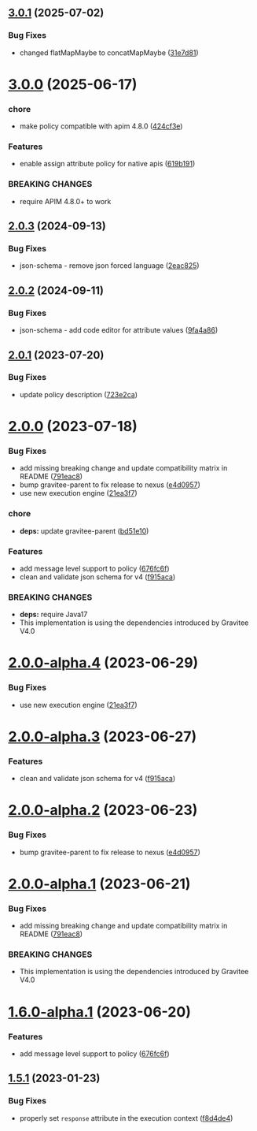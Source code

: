 ## [3.0.1](https://github.com/gravitee-io/gravitee-policy-assign-attributes/compare/3.0.0...3.0.1) (2025-07-02)


### Bug Fixes

* changed flatMapMaybe to concatMapMaybe ([31e7d81](https://github.com/gravitee-io/gravitee-policy-assign-attributes/commit/31e7d81387795051ac2d02cc1fd0f03910982ae3))

# [3.0.0](https://github.com/gravitee-io/gravitee-policy-assign-attributes/compare/2.0.3...3.0.0) (2025-06-17)


### chore

* make policy compatible with apim 4.8.0 ([424cf3e](https://github.com/gravitee-io/gravitee-policy-assign-attributes/commit/424cf3e92679bf5d61ba65ec8e6b304fa1e103e8))


### Features

* enable assign attribute policy for native apis ([619b191](https://github.com/gravitee-io/gravitee-policy-assign-attributes/commit/619b19172f6062e766c600d8b093669b72d22638))


### BREAKING CHANGES

* require APIM 4.8.0+ to work

## [2.0.3](https://github.com/gravitee-io/gravitee-policy-assign-attributes/compare/2.0.2...2.0.3) (2024-09-13)


### Bug Fixes

* json-schema - remove json forced language ([2eac825](https://github.com/gravitee-io/gravitee-policy-assign-attributes/commit/2eac825093016607c34eb07d07f5dde2d321e863))

## [2.0.2](https://github.com/gravitee-io/gravitee-policy-assign-attributes/compare/2.0.1...2.0.2) (2024-09-11)


### Bug Fixes

* json-schema - add code editor for attribute values ([9fa4a86](https://github.com/gravitee-io/gravitee-policy-assign-attributes/commit/9fa4a86a3badb7e9c88b4c44b3641fa586ceedfe))

## [2.0.1](https://github.com/gravitee-io/gravitee-policy-assign-attributes/compare/2.0.0...2.0.1) (2023-07-20)


### Bug Fixes

* update policy description ([723e2ca](https://github.com/gravitee-io/gravitee-policy-assign-attributes/commit/723e2ca31d5dc5ed9b37ba2416093a8a1de8ef64))

# [2.0.0](https://github.com/gravitee-io/gravitee-policy-assign-attributes/compare/1.5.1...2.0.0) (2023-07-18)


### Bug Fixes

* add missing breaking change and update compatibility matrix in README ([791eac8](https://github.com/gravitee-io/gravitee-policy-assign-attributes/commit/791eac8fda525b107de08066595b5d3a59f8404a))
* bump gravitee-parent to fix release to nexus ([e4d0957](https://github.com/gravitee-io/gravitee-policy-assign-attributes/commit/e4d0957b8a163b33936e784930d08c314bbea9ae))
* use new execution engine ([21ea3f7](https://github.com/gravitee-io/gravitee-policy-assign-attributes/commit/21ea3f757bfe3cd059be7e08f06a1e945f2056fa))


### chore

* **deps:** update gravitee-parent ([bd51e10](https://github.com/gravitee-io/gravitee-policy-assign-attributes/commit/bd51e10421397a468347c82acf2e99e66e6c9102))


### Features

* add message level support to policy ([676fc6f](https://github.com/gravitee-io/gravitee-policy-assign-attributes/commit/676fc6fca791edd28607b101f5c5009e6c66e9b0))
* clean and validate json schema for v4 ([f915aca](https://github.com/gravitee-io/gravitee-policy-assign-attributes/commit/f915acaf7cc90c16fe726b4f947bba4a56f76406))


### BREAKING CHANGES

* **deps:** require Java17
* This implementation is using the dependencies introduced by Gravitee V4.0

# [2.0.0-alpha.4](https://github.com/gravitee-io/gravitee-policy-assign-attributes/compare/2.0.0-alpha.3...2.0.0-alpha.4) (2023-06-29)


### Bug Fixes

* use new execution engine ([21ea3f7](https://github.com/gravitee-io/gravitee-policy-assign-attributes/commit/21ea3f757bfe3cd059be7e08f06a1e945f2056fa))

# [2.0.0-alpha.3](https://github.com/gravitee-io/gravitee-policy-assign-attributes/compare/2.0.0-alpha.2...2.0.0-alpha.3) (2023-06-27)


### Features

* clean and validate json schema for v4 ([f915aca](https://github.com/gravitee-io/gravitee-policy-assign-attributes/commit/f915acaf7cc90c16fe726b4f947bba4a56f76406))

# [2.0.0-alpha.2](https://github.com/gravitee-io/gravitee-policy-assign-attributes/compare/2.0.0-alpha.1...2.0.0-alpha.2) (2023-06-23)


### Bug Fixes

* bump gravitee-parent to fix release to nexus ([e4d0957](https://github.com/gravitee-io/gravitee-policy-assign-attributes/commit/e4d0957b8a163b33936e784930d08c314bbea9ae))

# [2.0.0-alpha.1](https://github.com/gravitee-io/gravitee-policy-assign-attributes/compare/1.6.0-alpha.1...2.0.0-alpha.1) (2023-06-21)


### Bug Fixes

* add missing breaking change and update compatibility matrix in README ([791eac8](https://github.com/gravitee-io/gravitee-policy-assign-attributes/commit/791eac8fda525b107de08066595b5d3a59f8404a))


### BREAKING CHANGES

* This implementation is using the dependencies introduced by Gravitee V4.0

# [1.6.0-alpha.1](https://github.com/gravitee-io/gravitee-policy-assign-attributes/compare/1.5.1...1.6.0-alpha.1) (2023-06-20)


### Features

* add message level support to policy ([676fc6f](https://github.com/gravitee-io/gravitee-policy-assign-attributes/commit/676fc6fca791edd28607b101f5c5009e6c66e9b0))

## [1.5.1](https://github.com/gravitee-io/gravitee-policy-assign-attributes/compare/1.5.0...1.5.1) (2023-01-23)


### Bug Fixes

* properly set `response` attribute in the execution context ([f8d4de4](https://github.com/gravitee-io/gravitee-policy-assign-attributes/commit/f8d4de452eee650c0c8372394e9bc376ca87dbb3))
